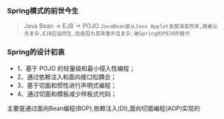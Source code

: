 ### Spring模式的前世今生
> Java Bean -> EJB -> POJO
`JavaBean是从Java Applet发展演变而来,随着业务复杂,EJB应运而生,但是因为其笨重并且复杂,被Spring的POJO所替代`


### Spring的设计初衷
- 1、基于 POJO 的轻量级和最小侵入性编程； 
- 2、通过依赖注入和面向接口松耦合； 
- 3、基于切面和惯性进行声明式编程； 
- 4、通过切面和模板减少样板式代码；

主要是通过面向Bean编程(BOP),依赖注入(DI),面向切面编程(AOP)实现的




